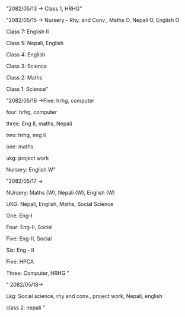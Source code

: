 "2082/05/13 -> Class 1, HRHG"

"2082/05/15 -> Nursery - Rhy. and Conv., Maths O, Nepali O, English O

Class 7: English II

Class 5: Nepali, English

Class 4: English

Class 3: Science

Class 2: Maths

Class 1: Science"

"2082/05/16 ->Five: hrhg, computer

four: hrhg, computer

three: Eng II, maths, Nepali

two: hrhg, eng ii

one: maths

ukg: project work

Nursery: English W"

"2082/05/17 -> 

NUrsery: Maths (W), Nepali (W), English (W)

UKG: Nepali, English, Maths, Social Science

One: Eng-I

Four: Eng-II, Social

Five: Eng-II, Social

Six: Eng - II

Five: HPCA

Three: Computer, HRHG
"

"
2082/05/18->

Lkg: Social science, rhy and conv., project work, Nepali, english

class 2: nepali
"